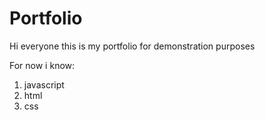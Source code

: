 # Portfolio

Hi everyone this is my portfolio for demonstration purposes 

For now i know:
1. javascript
1. html
1. css

